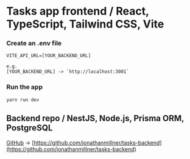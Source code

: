 # Tasks app frontend / React, TypeScript, Tailwind CSS, Vite

### Create an .env file
```
VITE_API_URL=[YOUR_BACKEND_URL]

e.g. 
[YOUR_BACKEND_URL] -> `http://localhost:3001`
```

### Run the app
```
yarn run dev
```

## Backend repo / NestJS, Node.js, Prisma ORM, PostgreSQL

[GitHub](https://github.com/jonathanmillner/tasks-backend) ->
[https://github.com/jonathanmillner/tasks-backend](https://github.com/jonathanmillner/tasks-backend)
